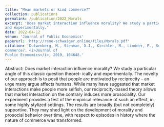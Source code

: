 ```yaml
---
title: "Mean markets or kind commerce?"
collection: publications
permalink: /publication/2022_Morals
excerpt: 'Does market interaction influence morality? We study a particular angle of this classic question theoretically
and experimentally.'
date: 2022-04-12
venue: 'Journal of Public Economics'
paperurl: 'http://rene-schwaiger.online/files/Morals.pdf'
citation: 'Dufwenberg, M., Stenman, O.J., Kirchler, M., Lindner, F., Schwaiger, R., (2022). Mean markets or kind
commerce?. <i>Journal of
Public Economics</i>, 2019, 104648.'
---
```


Abstract: Does market interaction influence morality? We study a particular angle of this classic question theoret-
ically and experimentally. The novelty of our approach is to posit that people are motivated by reciprocity – an urge
many argue affects humans. While many have suggested that market interactions make people more selfish, our
reciprocity-based theory allows that market interaction on the contrary induces more prosociality. Our experiment
provides a test of the empirical relevance of such an effect, in some highly stylized settings. The results are
broadly (but not completely) supportive. They may shed light on the development of morality and prosocial behavior over
time, with respect to episodes in history where the nature of commerce was transformed.